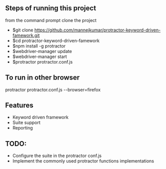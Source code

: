 ## Steps of running this project
from the command prompt clone the project
* $git clone https://github.com/mannejkumar/protractor-keyword-driven-famework.git
* $cd protractor-keyword-driven-famework
* $npm install -g protractor
* $webdriver-manager update
* $webdriver-manager start
* $protractor protractor.conf.js

## To run in other browser
protractor protractor.conf.js --browser=firefox


## Features
* Keyword driven framework
* Suite support
* Reporting

## TODO:
* Configure the suite in the protractor conf.js
* Implement the commonly used protractor functions implementations

